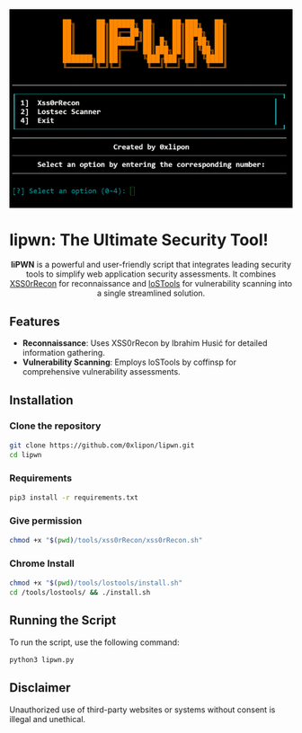 <div style="text-align: center;">
    <img src="https://raw.githubusercontent.com/snowden-pc/lipwn/refs/heads/main/lipwn.png" alt="Screenshot (lipwn)" style="display: block; margin: 0 auto; margin-bottom: 20px;" />
</div>

# lipwn: The Ultimate Security Tool!

<p style="text-align: center;">
    <strong>liPWN</strong> is a powerful and user-friendly script that integrates leading security tools to simplify web application security assessments. It combines <a href="https://github.com/xss0r/xssorRecon/">XSS0rRecon</a> for reconnaissance and <a href="https://github.com/coffinsp/lostools">loSTools</a> for vulnerability scanning into a single streamlined solution.
</p>

## Features

- **Reconnaissance**: Uses XSS0rRecon by Ibrahim Husić for detailed information gathering.
- **Vulnerability Scanning**: Employs loSTools by coffinsp for comprehensive vulnerability assessments.

## Installation

### Clone the repository

```bash
git clone https://github.com/0xlipon/lipwn.git
cd lipwn
```
### Requirements

```bash
pip3 install -r requirements.txt
```

### Give permission
```bash
chmod +x "$(pwd)/tools/xss0rRecon/xss0rRecon.sh"
```

### Chrome Install
```bash
chmod +x "$(pwd)/tools/lostools/install.sh"
cd /tools/lostools/ && ./install.sh
```

## Running the Script

To run the script, use the following command:

```bash
python3 lipwn.py
```

## Disclaimer
Unauthorized use of third-party websites or systems without consent is illegal and unethical.
